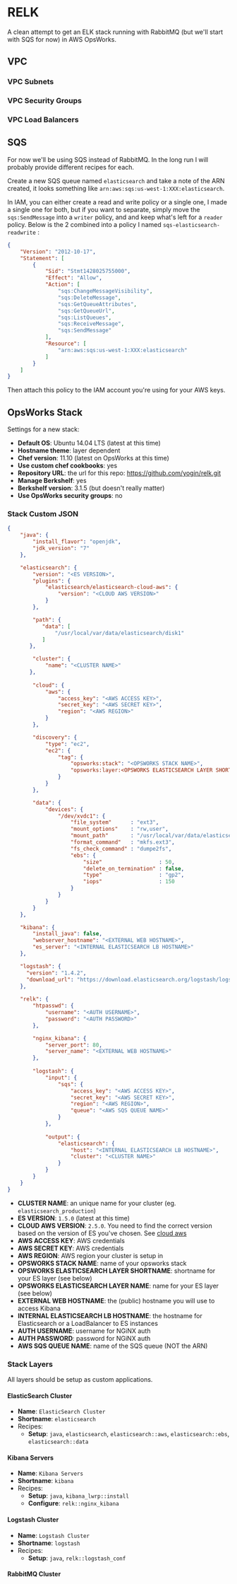 # RELK

A clean attempt to get an ELK stack running with RabbitMQ (but we'll start with SQS for now) in AWS OpsWorks.

## VPC

### VPC Subnets

### VPC Security Groups

### VPC Load Balancers

## SQS

For now we'll be using SQS instead of RabbitMQ. In the long run I will probably provide different recipes for each.

Create a new SQS queue named `elasticsearch` and take a note of the ARN created, it looks something like `arn:aws:sqs:us-west-1:XXX:elasticsearch`.

In IAM, you can either create a read and write policy or a single one, I made a single one for both, but if you want to separate, simply move the `sqs:SendMessage` into a `writer` policy, and and keep what's left for a `reader` policy. Below is the 2 combined into a policy I named `sqs-elasticsearch-readwrite` :

```json
{
    "Version": "2012-10-17",
    "Statement": [
        {
            "Sid": "Stmt1428025755000",
            "Effect": "Allow",
            "Action": [
                "sqs:ChangeMessageVisibility",
                "sqs:DeleteMessage",
                "sqs:GetQueueAttributes",
                "sqs:GetQueueUrl",
                "sqs:ListQueues",
                "sqs:ReceiveMessage",
                "sqs:SendMessage"
            ],
            "Resource": [
                "arn:aws:sqs:us-west-1:XXX:elasticsearch"
            ]
        }
    ]
}
```

Then attach this policy to the IAM account you're using for your AWS keys.

## OpsWorks Stack

Settings for a new stack:

* __Default OS__: Ubuntu 14.04 LTS (latest at this time)
* __Hostname theme__: layer dependent
* __Chef version__: 11.10 (latest on OpsWorks at this time)
* __Use custom chef cookbooks__: yes
* __Repository URL__: the url for this repo: https://github.com/yogin/relk.git
* __Manage Berkshelf__: yes
* __Berkshelf version__: 3.1.5 (but doesn't really matter)
* __Use OpsWorks security groups__: no

### Stack Custom JSON
```json
{
	"java": {
		"install_flavor": "openjdk",
		"jdk_version": "7"
	},

	"elasticsearch": {
		"version": "<ES VERSION>",
		"plugins": {
			"elasticsearch/elasticsearch-cloud-aws": {
				"version": "<CLOUD AWS VERSION>"
			}
		},

		"path": {
	       "data": [
	           "/usr/local/var/data/elasticsearch/disk1"
	       ]
	   },

		"cluster": { 
			"name": "<CLUSTER NAME>" 
	   },
        
		"cloud": {
			"aws": {
				"access_key": "<AWS ACCESS KEY>",
				"secret_key": "<AWS SECRET KEY>",
				"region": "<AWS REGION>"
			}
		},

		"discovery": {
			"type": "ec2",
			"ec2": {
				"tag": {
					"opsworks:stack": "<OPSWORKS STACK NAME>",
					"opsworks:layer:<OPSWORKS ELASTICSEARCH LAYER SHORTNAME>": "<OPSWORKS ELASTICSEARCH LAYER NAME>"
				}
			}
		},

		"data": {
			"devices": {
				"/dev/xvdc1": {
					"file_system"      : "ext3",
					"mount_options"    : "rw,user",
					"mount_path"       : "/usr/local/var/data/elasticsearch/disk1",
					"format_command"   : "mkfs.ext3",
					"fs_check_command" : "dumpe2fs",
					"ebs": {
						"size"                  : 50,
						"delete_on_termination" : false,
						"type"                  : "gp2",
						"iops"                  : 150
					}
				}
			}
		}
	},

	"kibana": {
		"install_java": false,
		"webserver_hostname": "<EXTERNAL WEB HOSTNAME>",
		"es_server": "<INTERNAL ELASTICSEARCH LB HOSTNAME>"
	},

	"logstash": {
	  "version": "1.4.2",
	  "download_url": "https://download.elasticsearch.org/logstash/logstash/logstash-1.4.2.tar.gz"
	},
    
	"relk": {
		"htpasswd": {
			"username": "<AUTH USERNAME>",
			"password": "<AUTH PASSWORD>"
		},

		"nginx_kibana": {
			"server_port": 80,
			"server_name": "<EXTERNAL WEB HOSTNAME>"
		},
		
        "logstash": {
            "input": {
                "sqs": {
                    "access_key": "<AWS ACCESS KEY>",
                    "secret_key": "<AWS SECRET KEY>",
                    "region": "<AWS REGION>",
                    "queue": "<AWS SQS QUEUE NAME>"                    
                }
            },
            
            "output": {
                "elasticsearch": {
                    "host": "<INTERNAL ELASTICSEARCH LB HOSTNAME>",
                    "cluster": "<CLUSTER NAME>"
                }
            }
        }		
	}
}
```

* __CLUSTER NAME__: an unique name for your cluster (eg. `elasticsearch_production`)
* __ES VERSION__: `1.5.0` (latest at this time)
* __CLOUD AWS VERSION__: `2.5.0`. You need to find the correct version based on the version of ES you've chosen. See [cloud aws](https://github.com/elastic/elasticsearch-cloud-aws)
* __AWS ACCESS KEY__: AWS credentials
* __AWS SECRET KEY__: AWS credentials
* __AWS REGION__: AWS region your cluster is setup in
* __OPSWORKS STACK NAME__: name of your opsworks stack
* __OPSWORKS ELASTICSEARCH LAYER SHORTNAME__: shortname for your ES layer (see below)
* __OPSWORKS ELASTICSEARCH LAYER NAME__: name for your ES layer (see below)
* __EXTERNAL WEB HOSTNAME__: the (public) hostname you will use to access Kibana
* __INTERNAL ELASTICSEARCH LB HOSTNAME__: the hostname for Elasticsearch or a LoadBalancer to ES instances
* __AUTH USERNAME__: username for NGiNX auth
* __AUTH PASSWORD__: password for NGiNX auth
* __AWS SQS QUEUE NAME__: name of the SQS queue (NOT the ARN)


### Stack Layers

All layers should be setup as custom applications.

#### ElasticSearch Cluster

* __Name__: `ElasticSearch Cluster`
* __Shortname__: `elasticsearch`
* Recipes:
  * __Setup__: `java`, `elasticsearch`, `elasticsearch::aws`, `elasticsearch::ebs`, `elasticsearch::data`

#### Kibana Servers

* __Name__: `Kibana Servers`
* __Shortname__: `kibana`
* Recipes:
  * __Setup__: `java`, `kibana_lwrp::install`
  * __Configure__: `relk::nginx_kibana`

#### Logstash Cluster

* __Name__: `Logstash Cluster`
* __Shortname__: `logstash`
* Recipes:
  * __Setup__: `java`, `relk::logstash_conf`

#### RabbitMQ Cluster
